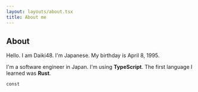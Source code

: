 ```yaml
---
layout: layouts/about.tsx
title: About me
---
```


## About

Hello. I am Daiki48. I'm Japanese. My birthday is April 8, 1995.

I'm a software engineer in Japan. I'm using **TypeScript**. The first language I learned was **Rust**.

`const`
